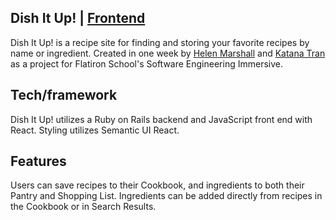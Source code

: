 ## Dish It Up! | [Frontend](https://github.com/marshallhelenm/dish-it-up-frontend)
Dish It Up! is a recipe site for finding and storing your favorite recipes by name or ingredient. Created in one week by [Helen Marshall](https://github.com/marshallhelenm) and [Katana Tran](https://github.com/wildfire132) as a project for Flatiron School's Software Engineering Immersive.

## Tech/framework
Dish It Up! utilizes a Ruby on Rails backend and JavaScript front end with React. Styling utilizes Semantic UI React.

## Features
Users can save recipes to their Cookbook, and ingredients to both their Pantry and Shopping List. Ingredients can be added directly from recipes in the Cookbook or in Search Results.

